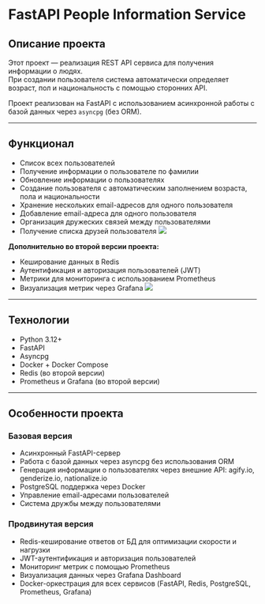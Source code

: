 # FastAPI People Information Service

## Описание проекта
Этот проект — реализация REST API сервиса для получения информации о людях.  
При создании пользователя система автоматически определяет возраст, пол и национальность с помощью сторонних API.

Проект реализован на FastAPI с использованием асинхронной работы с базой данных через `asyncpg` (без ORM).

---

## Функционал

- Список всех пользователей
- Получение информации о пользователе по фамилии
- Обновление информации о пользователях
- Создание пользователя с автоматическим заполнением возраста, пола и национальности
- Хранение нескольких email-адресов для одного пользователя
- Добавление email-адреса для одного пользователя
- Организация дружеских связей между пользователями
- Получение списка друзей пользователя
  ![](https://disk.yandex.ru/i/CmYIzSsj-9hXgg)
  
**Дополнительно во второй версии проекта:**

- Кеширование данных в Redis
- Аутентификация и авторизация пользователей (JWT)
- Метрики для мониторинга с использованием Prometheus
- Визуализация метрик через Grafana
![](https://disk.yandex.ru/i/aib6tzg11pWtxg)

---

## Технологии

- Python 3.12+
- FastAPI
- Asyncpg
- Docker + Docker Compose
- Redis (во второй версии)
- Prometheus и Grafana (во второй версии)

---

## Особенности проекта
### Базовая версия
- Асинхронный FastAPI-сервер
- Работа с базой данных через asyncpg без использования ORM
- Генерация информации о пользователях через внешние API: agify.io, genderize.io, nationalize.io
- PostgreSQL поддержка через Docker
- Управление email-адресами пользователей
- Система дружбы между пользователями

### Продвинутая версия
- Redis-кеширование ответов от БД для оптимизации скорости и нагрузки
- JWT-аутентификация и авторизация пользователей
- Мониторинг метрик с помощью Prometheus
- Визуализация данных через Grafana Dashboard
- Docker-оркестрация для всех сервисов (FastAPI, Redis, PostgreSQL, Prometheus, Grafana)
